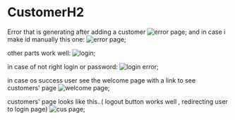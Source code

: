 # CustomerH2

Error that is generating after adding a customer
![error page](https://i.imgur.com/k8N74IT.png);
and in case i make id manually this one:
![error page](https://i.imgur.com/71sNeYT.png);

other parts work well:
![login](https://i.imgur.com/LqxvKX7.png);

in case of not right login or password:
![login error](https://i.imgur.com/nA2KRdR.png);

in case os success user see the welcome page with a link to see customers' page
![welcome page](https://i.imgur.com/DCNYPRp.png);

customers' page looks like this..( logout button  works well , redirecting user to login page)
![cus page](https://i.imgur.com/Ar4HdTV.png);


